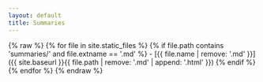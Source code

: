 ```yaml
---
layout: default
title: Summaries
---
```


{% raw %}
{% for file in site.static_files %}
  {% if file.path contains 'summaries/' and file.extname == '.md' %}
    - [{{ file.name | remove: '.md' }}]({{ site.baseurl }}{{ file.path | remove: '.md' | append: '.html' }})
  {% endif %}
{% endfor %}
{% endraw %}